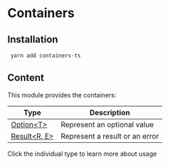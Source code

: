 # Containers

## Installation

```bash
 yarn add containers-ts
```

## Content

This module provides the containers:

| Type                             | Description                    |
| -------------------------------- | ------------------------------ |
| [Option\<T\>](docs/option.md)    | Represent an optional value    |
| [Result\<R, E\>](docs/result.md) | Represent a result or an error |

Click the individual type to learn more about usage

